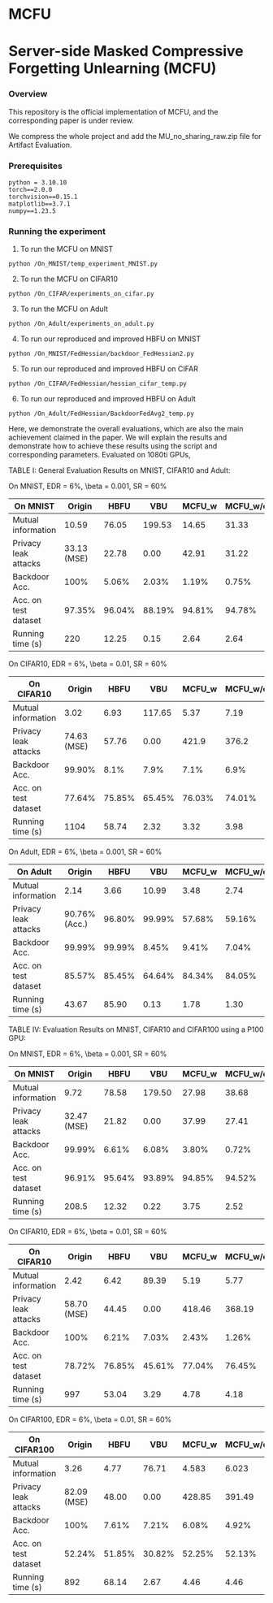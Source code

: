 # MCFU

# Server-side Masked Compressive Forgetting Unlearning (MCFU)  

### Overview
This repository is the official implementation of MCFU, and the corresponding paper is under review.

We compress the whole project and add the MU_no_sharing_raw.zip file for Artifact Evaluation. 


### Prerequisites

```
python = 3.10.10
torch==2.0.0
torchvision==0.15.1
matplotlib==3.7.1
numpy==1.23.5
```


### Running the experiment

1. To run the MCFU on MNIST
```
python /On_MNIST/temp_experiment_MNIST.py
```

2. To run the MCFU on CIFAR10
```
python /On_CIFAR/experiments_on_cifar.py
```

3. To run the MCFU on Adult
```
python /On_Adult/experiments_on_adult.py
```

4. To run our reproduced and improved HBFU on MNIST
```
python /On_MNIST/FedHessian/backdoor_FedHessian2.py
```

5. To run our reproduced and improved HBFU on CIFAR
```
python /On_CIFAR/FedHessian/hessian_cifar_temp.py
```

6. To run our reproduced and improved HBFU on Adult
```
python /On_Adult/FedHessian/BackdoorFedAvg2_temp.py
```


Here, we demonstrate the overall evaluations, which are also the main achievement claimed in the paper. We will explain the results and demonstrate how to achieve these results using the script and corresponding parameters.
Evaluated on 1080ti GPUs,

TABLE I: General Evaluation Results on MNIST, CIFAR10 and Adult:

On MNIST, EDR = 6%, \beta = 0.001, SR = 60%

| On MNIST             | Origin      | HBFU     |    VBU   |  MCFU_w  | MCFU_w/o |
| --------             | --------    | -------- | -------- | -------- | -------- |
| Mutual information   | 10.59       | 76.05    | 199.53   | 14.65    | 31.33    |
| Privacy leak attacks | 33.13 (MSE) | 22.78    | 0.00     | 42.91    | 31.22    |
| Backdoor Acc.        | 100%        | 5.06%    | 2.03%    | 1.19%    | 0.75%    |
| Acc. on test dataset | 97.35%      | 96.04%   | 88.19%   | 94.81%   | 94.78%   |
| Running time (s)     | 220         | 12.25    | 0.15     | 2.64     | 2.64     |

On CIFAR10, EDR = 6%, \beta = 0.01, SR = 60%

| On CIFAR10           | Origin      | HBFU     |    VBU   |  MCFU_w  | MCFU_w/o |
| --------             | --------    | -------- | -------- | -------- | -------- |
| Mutual information   | 3.02        | 6.93     | 117.65   | 5.37     | 7.19     |
| Privacy leak attacks | 74.63 (MSE) | 57.76    | 0.00     | 421.9    | 376.2    |
| Backdoor Acc.        | 99.90%      | 8.1%     | 7.9%     | 7.1%     | 6.9%     |
| Acc. on test dataset | 77.64%      | 75.85%   | 65.45%   | 76.03%   | 74.01%   |
| Running time (s)     | 1104        | 58.74    | 2.32     | 3.32     | 3.98     |


On Adult, EDR = 6%, \beta = 0.001, SR = 60%

| On Adult             | Origin       | HBFU     |    VBU   |  MCFU_w  | MCFU_w/o |
| --------             | --------     | -------- | -------- | -------- | -------- |
| Mutual information   | 2.14         | 3.66     | 10.99    | 3.48     | 2.74     |
| Privacy leak attacks | 90.76% (Acc.)| 96.80%   | 99.99%   | 57.68%   | 59.16%   |
| Backdoor Acc.        | 99.99%       | 99.99%   | 8.45%    | 9.41%    | 7.04%    |
| Acc. on test dataset | 85.57%       | 85.45%   | 64.64%   | 84.34%   | 84.05%   |
| Running time (s)     | 43.67        | 85.90    | 0.13     | 1.78     | 1.30     |



TABLE IV: Evaluation Results on MNIST, CIFAR10 and CIFAR100 using a P100 GPU:

On MNIST, EDR = 6%, \beta = 0.001, SR = 60%

| On MNIST             | Origin      | HBFU     |    VBU   |  MCFU_w  | MCFU_w/o |
| --------             | --------    | -------- | -------- | -------- | -------- |
| Mutual information   | 9.72        | 78.58    | 179.50   | 27.98    | 38.68    |
| Privacy leak attacks | 32.47 (MSE) | 21.82    | 0.00     | 37.99    | 27.41    |
| Backdoor Acc.        | 99.99%      | 6.61%    | 6.08%    | 3.80%    | 0.72%    |
| Acc. on test dataset | 96.91%      | 95.64%   | 93.89%   | 94.85%   | 94.52%   |
| Running time (s)     | 208.5       | 12.32    | 0.22     | 3.75     | 2.52     |

On CIFAR10, EDR = 6%, \beta = 0.01, SR = 60%

| On CIFAR10           | Origin      | HBFU     |    VBU   |  MCFU_w  | MCFU_w/o |
| --------             | --------    | -------- | -------- | -------- | -------- |
| Mutual information   | 2.42        | 6.42     | 89.39    | 5.19     | 5.77     |
| Privacy leak attacks | 58.70 (MSE) | 44.45    | 0.00     | 418.46   | 368.19   |
| Backdoor Acc.        | 100%        | 6.21%    | 7.03%    | 2.43%    | 1.26%    |
| Acc. on test dataset | 78.72%      | 76.85%   | 45.61%   | 77.04%   | 76.45%   |
| Running time (s)     | 997         | 53.04    | 3.29     | 4.78     | 4.18     |

On CIFAR100, EDR = 6%, \beta = 0.01, SR = 60%

| On CIFAR100          | Origin      | HBFU     |    VBU   |  MCFU_w  | MCFU_w/o |
| --------             | --------    | -------- | -------- | -------- | -------- |
| Mutual information   | 3.26        | 4.77     | 76.71    | 4.583    | 6.023    |
| Privacy leak attacks | 82.09 (MSE) | 48.00    | 0.00     | 428.85   | 391.49   |
| Backdoor Acc.        | 100%        | 7.61%    | 7.21%    | 6.08%    | 4.92%    |
| Acc. on test dataset | 52.24%      | 51.85%   | 30.82%   | 52.25%   | 52.13%   |
| Running time (s)     | 892         | 68.14    | 2.67     | 4.46     | 4.46     |
